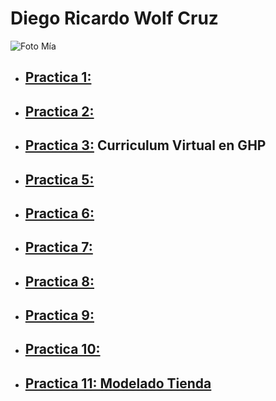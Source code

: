 # Diego Ricardo Wolf Cruz

![Foto Mía](https://scontent.fmex2-2.fna.fbcdn.net/v/t39.30808-6/303429096_2228142677355246_5077615512543719256_n.jpg?_nc_cat=100&ccb=1-7&_nc_sid=6ee11a&_nc_eui2=AeGZEm0UNbQHYX_Z31EOtfrISvVqkiv8hzlK9WqSK_yHOVVFWoAUE48aiRgN4mLaHzgzBTy80B1-a7SaB_bA6vis&_nc_ohc=xLNEAVmgA6UQ7kNvgEu_kYC&_nc_oc=AdnJLSE4Rl9Z7y1hfhwoqFRq_bwctkYLltQ-O48Fot-0pq3T83kj1wDSg1RiV6ssX5X3HHXk_SX5aTY-qa7qVau6&_nc_zt=23&_nc_ht=scontent.fmex2-2.fna&_nc_gid=9XH1UaECsfMrHoIUsWaKyg&oh=00_AYHcVW78aHTSfsCQcrQqE73EIZYVSzXhZcxmlcg0MWVjgg&oe=67E784A1)

- ## [Practica 1:](practica1.md)
- ## [Practica 2:](practica2.md)
- ## [Practica 3:](docs/index.html) Curriculum Virtual en GHP
- ## [Practica 5:](https://uwuolf.github.io/5toSemestre/)
- ## [Practica 6:](docs/practica-6/main.js)
- ## [Practica 7:](docs/practica-7/main.js)
- ## [Practica 8:](docs/practica-8/main.js)
- ## [Practica 9:](https://uwuolf.github.io/5toSemestre/)
- ## [Practica 10:](tienda-online.md)
- ## [Practica 11: Modelado Tienda](modelado-tienda.md)
